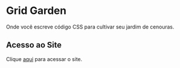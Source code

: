 # Grid Garden

Onde você escreve código CSS para cultivar seu jardim de cenouras.

## Acesso ao Site

Clique [aqui](http://cssgridgarden.com) para acessar o site.